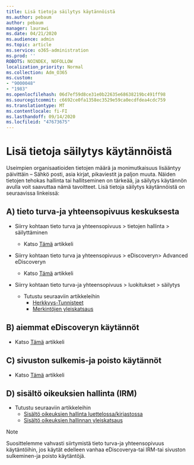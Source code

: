 ```yaml
---
title: Lisä tietoja säilytys käytännöistä
ms.author: pebaum
author: pebaum
manager: laurawi
ms.date: 04/21/2020
ms.audience: admin
ms.topic: article
ms.service: o365-administration
ms.prod: ''
ROBOTS: NOINDEX, NOFOLLOW
localization_priority: Normal
ms.collection: Adm_O365
ms.custom:
- "9000048"
- "1983"
ms.openlocfilehash: 06d7ef59d8ce31e0b22635e68638219bc491ff98
ms.sourcegitcommit: c6692ce0fa1358ec3529e59ca0ecdfdea4cdc759
ms.translationtype: MT
ms.contentlocale: fi-FI
ms.lasthandoff: 09/14/2020
ms.locfileid: "47673675"
---
```

# <a name="more-info-about-retention-policies"></a>Lisä tietoja säilytys käytännöistä

Useimpien organisaatioiden tietojen määrä ja monimutkaisuus lisääntyy päivittäin – Sähkö posti, asia kirjat, pikaviestit ja paljon muuta. Näiden tietojen tehokas hallinta tai hallitseminen on tärkeää, ja säilytys käytännön avulla voit saavuttaa nämä tavoitteet. Lisä tietoja säilytys käytännöistä on seuraavissa linkeissä:

## <a name="a-from-security-and-compliance-center"></a>A) tieto turva-ja yhteensopivuus keskuksesta

- Siirry kohtaan tieto turva ja yhteensopivuus > tietojen hallinta > säilyttäminen
  - Katso [Tämä](https://docs.microsoft.com/microsoft-365/compliance/retention-policies) artikkeli

- Siirry kohtaan tieto turva ja yhteensopivuus > eDiscoveryn> Advanced eDiscoveryn 
  - Katso [Tämä](https://docs.microsoft.com/microsoft-365/compliance/ediscovery-cases) artikkeli

- Siirry kohtaan tieto turva-ja yhteensopivuus > luokitukset > säilytys
  - Tutustu seuraaviin artikkeleihin
    - [Herkkyys-Tunnisteet](https://docs.microsoft.com/microsoft-365/compliance/sensitivity-labels)
    - [Merkintöjen yleiskatsaus](https://docs.microsoft.com/microsoft-365/compliance/labels)

## <a name="b-legacy-ediscovery-policies"></a>B) aiemmat eDiscoveryn käytännöt

- Katso [Tämä](https://support.office.com/article/Set-up-an-eDiscovery-Center-in-SharePoint-Online-A18F8975-AA7F-43B4-A7D6-001D14744D8E) artikkeli

## <a name="c-site-closure-and-deletion-policies"></a>C) sivuston sulkemis-ja poisto käytännöt

- Katso [Tämä](https://support.office.com/article/Use-policies-for-site-closure-and-deletion-A8280D82-27FD-48C5-9ADF-8A5431208BA5) artikkeli  

## <a name="d-information-rights-management-irm"></a>D) sisältö oikeuksien hallinta (IRM)

- Tutustu seuraaviin artikkeleihin
  - [Sisältö oikeuksien hallinta luettelossa/kirjastossa](https://support.office.com/article/apply-information-rights-management-to-a-list-or-library-3bdb5c4e-94fc-4741-b02f-4e7cc3c54aa1)
  - [Sisältö oikeuksien hallinnan yleiskatsaus](https://support.office.com/article/create-and-apply-information-management-policies-eb501fe9-2ef6-4150-945a-65a6451ee9e9)

> [!Note]
> Suosittelemme vahvasti siirtymistä tieto turva-ja yhteensopivuus käytäntöihin, jos käytät edelleen vanhaa eDiscoverya-tai IRM-tai sivuston sulkeminen-ja poisto käytäntöjä.
